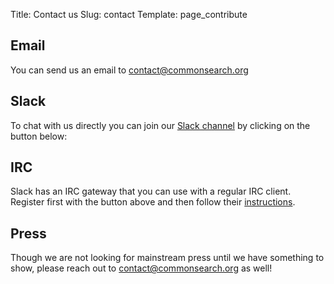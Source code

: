 Title: Contact us
Slug: contact
Template: page_contribute

## Email

You can send us an email to [contact@commonsearch.org](mailto:contact@commonsearch.org)

## Slack

To chat with us directly you can join our [Slack channel](https://slack.commonsearch.org) by clicking on the button below:

<script async defer src="https://slack.commonsearch.org/slackin.js"></script>

## IRC

Slack has an IRC gateway that you can use with a regular IRC client. Register first with the button above and then follow their [instructions](https://get.slack.help/hc/en-us/articles/201727913-Connecting-to-Slack-over-IRC-and-XMPP).

## Press

Though we are not looking for mainstream press until we have something to show, please reach out to [contact@commonsearch.org](mailto:contact@commonsearch.org) as well!

